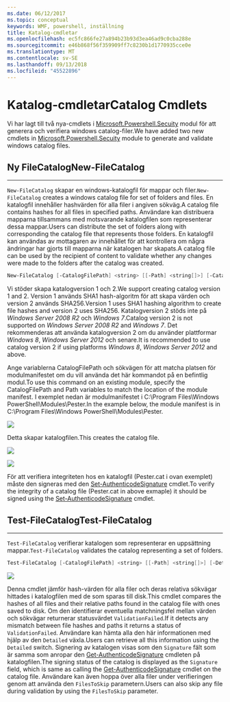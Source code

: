 ```yaml
---
ms.date: 06/12/2017
ms.topic: conceptual
keywords: WMF, powershell, inställning
title: Katalog-cmdletar
ms.openlocfilehash: ec5fc866fe27a894b23b93d3ea46ad9c0cba288e
ms.sourcegitcommit: e46b868f56f359909ff7c8230b1d1770935cce0e
ms.translationtype: MT
ms.contentlocale: sv-SE
ms.lasthandoff: 09/13/2018
ms.locfileid: "45522896"
---
```

# <a name="catalog-cmdlets"></a><span data-ttu-id="e7840-103">Katalog-cmdletar</span><span class="sxs-lookup"><span data-stu-id="e7840-103">Catalog Cmdlets</span></span>

<span data-ttu-id="e7840-104">Vi har lagt till två nya-cmdlets i [Microsoft.Powershell.Secuity](https://technet.microsoft.com/library/hh847877.aspx) modul för att generera och verifiera windows catalog-filer.</span><span class="sxs-lookup"><span data-stu-id="e7840-104">We have added two new cmdlets in [Microsoft.Powershell.Secuity](https://technet.microsoft.com/library/hh847877.aspx) module to generate and validate windows catalog files.</span></span>

## <a name="new-filecatalog"></a><span data-ttu-id="e7840-105">Ny FileCatalog</span><span class="sxs-lookup"><span data-stu-id="e7840-105">New-FileCatalog</span></span>
--------------------------------

<span data-ttu-id="e7840-106">`New-FileCatalog` skapar en windows-katalogfil för mappar och filer.</span><span class="sxs-lookup"><span data-stu-id="e7840-106">`New-FileCatalog` creates a windows catalog file for set of folders and files.</span></span> <span data-ttu-id="e7840-107">En katalogfil innehåller hashvärden för alla filer i angiven sökväg.</span><span class="sxs-lookup"><span data-stu-id="e7840-107">A catalog file contains hashes for all files in specified paths.</span></span> <span data-ttu-id="e7840-108">Användare kan distribuera mapparna tillsammans med motsvarande katalogfilen som representerar dessa mappar.</span><span class="sxs-lookup"><span data-stu-id="e7840-108">Users can distribute the set of folders along with corresponding the catalog file that represents those folders.</span></span> <span data-ttu-id="e7840-109">En katalogfil kan användas av mottagaren av innehållet för att kontrollera om några ändringar har gjorts till mapparna när katalogen har skapats.</span><span class="sxs-lookup"><span data-stu-id="e7840-109">A catalog file can be used by the recipient of content to validate whether any changes were made to the folders after the catalog was created.</span></span>

```powershell
New-FileCatalog [-CatalogFilePath] <string> [[-Path] <string[]>] [-CatalogVersion <int>] [-WhatIf] [-Confirm] [<CommonParameters>]
```
<span data-ttu-id="e7840-110">Vi stöder skapa katalogversion 1 och 2.</span><span class="sxs-lookup"><span data-stu-id="e7840-110">We support creating catalog version 1 and 2.</span></span> <span data-ttu-id="e7840-111">Version 1 används SHA1 hash-algoritm för att skapa värden och version 2 används SHA256.</span><span class="sxs-lookup"><span data-stu-id="e7840-111">Version 1 uses SHA1 hashing algorithm to create file hashes and version 2 uses SHA256.</span></span> <span data-ttu-id="e7840-112">Katalogversion 2 stöds inte på *Windows Server 2008 R2* och *Windows 7*.</span><span class="sxs-lookup"><span data-stu-id="e7840-112">Catalog version 2 is not supported on *Windows Server 2008 R2* and *Windows 7*.</span></span> <span data-ttu-id="e7840-113">Det rekommenderas att använda katalogversion 2 om du använder plattformar *Windows 8*, *Windows Server 2012* och senare.</span><span class="sxs-lookup"><span data-stu-id="e7840-113">It is recommended to use catalog version 2 if using platforms *Windows 8*, *Windows Server 2012* and above.</span></span>

<span data-ttu-id="e7840-114">Ange variablerna CatalogFilePath och sökvägen för att matcha platsen för modulmanifestet om du vill använda det här kommandot på en befintlig modul.</span><span class="sxs-lookup"><span data-stu-id="e7840-114">To use this command on an existing module, specify the CatalogFilePath and Path variables to match the location of the module manifest.</span></span> <span data-ttu-id="e7840-115">I exemplet nedan är modulmanifestet i C:\Program Files\Windows PowerShell\Modules\Pester.</span><span class="sxs-lookup"><span data-stu-id="e7840-115">In the example below, the module manifest is in C:\Program Files\Windows PowerShell\Modules\Pester.</span></span>

![](../images/NewFileCatalog.jpg)

<span data-ttu-id="e7840-116">Detta skapar katalogfilen.</span><span class="sxs-lookup"><span data-stu-id="e7840-116">This creates the catalog file.</span></span>

![](../images/CatalogFile1.jpg)

![](../images/CatalogFile2.jpg)

<span data-ttu-id="e7840-117">För att verifiera integriteten hos en katalogfil (Pester.cat i ovan exemplet) måste den signeras med den [Set-AuthenticodeSignature](https://technet.microsoft.com/library/hh849819.aspx) cmdlet.</span><span class="sxs-lookup"><span data-stu-id="e7840-117">To verify the integrity of a catalog file (Pester.cat in above exmaple) it should be signed using the [Set-AuthenticodeSignature](https://technet.microsoft.com/library/hh849819.aspx) cmdlet.</span></span>


## <a name="test-filecatalog"></a><span data-ttu-id="e7840-118">Test-FileCatalog</span><span class="sxs-lookup"><span data-stu-id="e7840-118">Test-FileCatalog</span></span>
--------------------------------

<span data-ttu-id="e7840-119">`Test-FileCatalog` verifierar katalogen som representerar en uppsättning mappar.</span><span class="sxs-lookup"><span data-stu-id="e7840-119">`Test-FileCatalog` validates the catalog representing a set of folders.</span></span>

```powershell
Test-FileCatalog [-CatalogFilePath] <string> [[-Path] <string[]>] [-Detailed] [-FilesToSkip <string[]>] [-WhatIf] [-Confirm] [<CommonParameters>]
```

![](../images/TestFileCatalog.jpg)

<span data-ttu-id="e7840-120">Denna cmdlet jämför hash-värden för alla filer och deras relativa sökvägar hittades i katalogfilen med de som sparas till disk.</span><span class="sxs-lookup"><span data-stu-id="e7840-120">This cmdlet compares the hashes of all files and their relative paths found in the catalog file with ones saved to disk.</span></span> <span data-ttu-id="e7840-121">Om den identifierar eventuella matchningsfel mellan värden och sökvägar returnerar statusvärdet `ValidationFailed`.</span><span class="sxs-lookup"><span data-stu-id="e7840-121">If it detects any mismatch between file hashes and paths it returns a status of `ValidationFailed`.</span></span>
<span data-ttu-id="e7840-122">Användare kan hämta alla den här informationen med hjälp av den `Detailed` växla.</span><span class="sxs-lookup"><span data-stu-id="e7840-122">Users can retrieve all this information using the `Detailed` switch.</span></span> <span data-ttu-id="e7840-123">Signering av katalogen visas som den `Signature` fält som är samma som anropar den [Get-AuthenticodeSignature](https://technet.microsoft.com/library/hh849805.aspx) cmdleten på katalogfilen.</span><span class="sxs-lookup"><span data-stu-id="e7840-123">The signing status of the catalog is displayed as the `Signature` field, which is same as calling the [Get-AuthenticodeSignature](https://technet.microsoft.com/library/hh849805.aspx) cmdlet on the catalog file.</span></span>
<span data-ttu-id="e7840-124">Användare kan även hoppa över alla filer under verifieringen genom att använda den `FilesToSkip` parametern.</span><span class="sxs-lookup"><span data-stu-id="e7840-124">Users can also skip any file during validation by using the `FilesToSkip` parameter.</span></span>
